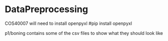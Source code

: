 # DataPreprocessing
COS40007
will need to install openpyxl
#pip install openpyxl

p1/boning
contains some of the csv files to show what they should look like

